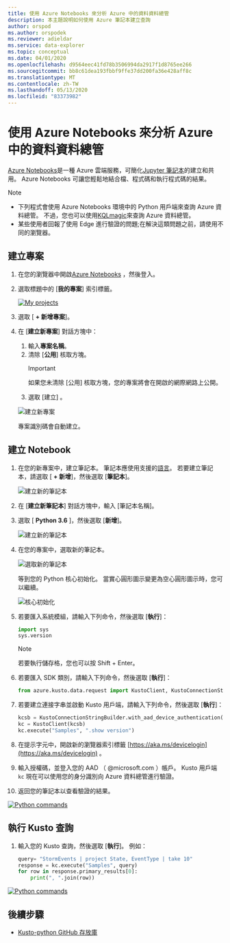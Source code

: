 ```yaml
---
title: 使用 Azure Notebooks 來分析 Azure 中的資料資料總管
description: 本主題說明如何使用 Azure 筆記本建立查詢
author: orspod
ms.author: orspodek
ms.reviewer: adieldar
ms.service: data-explorer
ms.topic: conceptual
ms.date: 04/01/2020
ms.openlocfilehash: d9564eec41fd78b3506994da2917f1d8765ee266
ms.sourcegitcommit: bb8c61dea193fbbf9ffe37dd200fa36e428aff8c
ms.translationtype: MT
ms.contentlocale: zh-TW
ms.lasthandoff: 05/13/2020
ms.locfileid: "83373982"
---
```

# <a name="use-azure-notebooks-to-analyze-data-in-azure-data-explorer"></a>使用 Azure Notebooks 來分析 Azure 中的資料資料總管

[Azure Notebooks](https://notebooks.azure.com/)是一種 Azure 雲端服務，可簡化[Jupyter 筆記本](https://jupyter.org/)的建立和共用。 Azure Notebooks 可讓您輕鬆地結合檔、程式碼和執行程式碼的結果。

> [!Note]
> * 下列程式會使用 Azure Notebooks 環境中的 Python 用戶端來查詢 Azure 資料總管。 不過，您也可以使用[KQLmagic](kqlmagic.md)來查詢 Azure 資料總管。
> * 某些使用者回報了使用 Edge 進行驗證的問題;在解決這類問題之前，請使用不同的瀏覽器。

## <a name="create-a-project"></a>建立專案

1. 在您的瀏覽器中開啟[Azure Notebooks](https://notebooks.azure.com/) ，然後登入。

1. 選取標題中的 [**我的專案**] 索引標籤。 

    [![](media/azurenotebooks/an-myprojects.png "My projects")](media/azurenotebooks/an-myprojects.png#lightbox)

1. 選取 [ **+ 新增專案**]。
    
1. 在 [**建立新專案**] 對話方塊中：
    1. 輸入**專案名稱**。
    1. 清除 [**公用**] 核取方塊。
        >[!Important]
        > 如果您未清除 [公用] 核取方塊，您的專案將會在開啟的網際網路上公開。
    1. 選取 [建立]  。
    
    ![建立新專案](media/azurenotebooks/an-create-new-project-blank.png)

    專案識別碼會自動建立。

## <a name="create-a-notebook"></a>建立 Notebook

1. 在您的新專案中，建立筆記本。 筆記本應使用支援的[語言](https://github.com/Azure/azure-kusto-python#minimum-requirements)。
若要建立筆記本，請選取 [ **+ 新增**]，然後選取 [**筆記本**]。

    ![建立新的筆記本](media/azurenotebooks/an-create-new-notebook-menu.png) 

1. 在 [**建立新筆記本**] 對話方塊中，輸入 [筆記本名稱]。

1. 選取 [ **Python 3.6** ]，然後選取 [**新增**]。
    
    ![建立新的筆記本](media/azurenotebooks/an-create-new-notebook.png) 
    
1. 在您的專案中，選取新的筆記本。

    ![選取新的筆記本](media/azurenotebooks/an-select-notebook.png)

    等到您的 Python 核心初始化。 當實心圓形圖示變更為空心圓形圖示時，您可以繼續。

    ![核心初始化](media/azurenotebooks/an-python-init-icon.png)

1. 若要匯入系統模組，請輸入下列命令，然後選取 [**執行**]：
    ```python
    import sys
    sys.version
    ```

    > [!Note]
    > 若要執行儲存格，您也可以按 Shift + Enter。

1.  若要匯入 SDK 類別，請輸入下列命令，然後選取 [**執行**]：
    ```python
    from azure.kusto.data.request import KustoClient, KustoConnectionStringBuilder
    ```

1.  若要建立連接字串並啟動 Kusto 用戶端，請輸入下列命令，然後選取 [**執行**]：  
    ```python
    kcsb = KustoConnectionStringBuilder.with_aad_device_authentication("https://help.kusto.windows.net")
    kc = KustoClient(kcsb)
    kc.execute("Samples", ".show version")
    ```
1. 在提示字元中，開啟新的瀏覽器索引標籤 [https://aka.ms/devicelogin](https://aka.ms/devicelogin) 。 
   
1. 輸入授權碼，並登入您的 AAD （ @microsoft.com ）帳戶。 Kusto 用戶端 `kc` 現在可以使用您的身分識別向 Azure 資料總管進行驗證。

1. 返回您的筆記本以查看驗證的結果。 

[![](media/azurenotebooks/an-python-commands.png "Python commands")](media/azurenotebooks/an-python-commands.png#lightbox)

## <a name="execute-a-kusto-query"></a>執行 Kusto 查詢

1. 輸入您的 Kusto 查詢，然後選取 [**執行**]。 例如：

    ```python
    query= "StormEvents | project State, EventType | take 10"
    response = kc.execute("Samples", query)
    for row in response.primary_results[0]:
        print(", ".join(row))
    ```    

[![](media/azurenotebooks/an-commands.png "Python commands")](media/azurenotebooks/an-commands.png#lightbox)

## <a name="next-steps"></a>後續步驟

* [Kusto-python GitHub 存放庫](https://github.com/Azure/azure-kusto-python)

